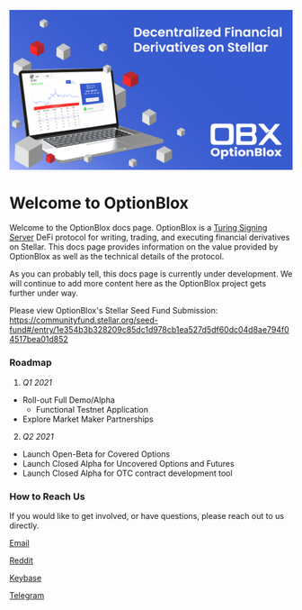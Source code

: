 ![header](_media/logo/overview.png ':size=75%')

# Welcome to OptionBlox

Welcome to the OptionBlox docs page. OptionBlox is a [Turing Signing Server](https://tss.stellar.org/) DeFi protocol for writing, trading, and executing financial derivatives on Stellar. This docs page provides information on the value provided by OptionBlox as well as the technical details of the protocol. 

As you can probably tell, this docs page is currently under development. We will continue to add more content here as the OptionBlox project gets further under way.

Please view OptionBlox's Stellar Seed Fund Submission: https://communityfund.stellar.org/seed-fund#/entry/1e354b3b328209c85dc1d978cb1ea527d5df60dc04d8ae794f04517bea01d852


### Roadmap
 1. *Q1 2021*
   - Roll-out Full Demo/Alpha
     - Functional Testnet Application
   - Explore Market Maker Partnerships
 2. *Q2 2021*
   - Launch Open-Beta for Covered Options
   - Launch Closed Alpha for Uncovered Options and Futures
   - Launch Closed Alpha for OTC contract development tool

### How to Reach Us

If you would like to get involved, or have questions, please reach out to us directly.

[Email](https://www.optionblox.com/contact)

[Reddit](https://www.reddit.com/r/optionblox)

[Keybase](https://keybase.io/team/optionblox)

[Telegram](https://t.me/optionblox)
   
